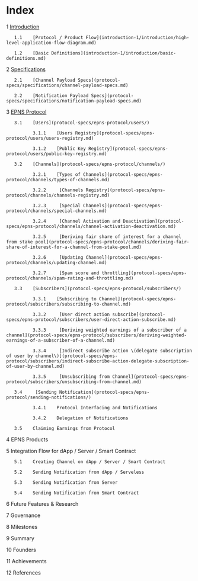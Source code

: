 # Index

1    [Introduction](introduction-1/introduction/)

       1.1    [Protocol / Product Flow](introduction-1/introduction/high-level-application-flow-diagram.md)

       1.2    [Basic Definitions](introduction-1/introduction/basic-definitions.md)

2    [Specifications](protocol-specs/specifications/)

       2.1    [Channel Payload Specs](protocol-specs/specifications/channel-payload-specs.md)

       2.2    [Notification Payload Specs](protocol-specs/specifications/notification-payload-specs.md)

3    [EPNS Protocol](protocol-specs/epns-protocol/)

       3.1    [Users](protocol-specs/epns-protocol/users/)

              3.1.1    [Users Registry](protocol-specs/epns-protocol/users/users-registry.md)

              3.1.2    [Public Key Registry](protocol-specs/epns-protocol/users/public-key-registry.md)

       3.2    [Channels](protocol-specs/epns-protocol/channels/)

              3.2.1    [Types of Channels](protocol-specs/epns-protocol/channels/types-of-channels.md)

              3.2.2     [Channels Registry](protocol-specs/epns-protocol/channels/channels-registry.md)

              3.2.3     [Special Channels](protocol-specs/epns-protocol/channels/special-channels.md)

              3.2.4     [Channel Activation and Deactivation](protocol-specs/epns-protocol/channels/channel-activation-deactivation.md)

              3.2.5     [Deriving fair share of interest for a channel from stake pool](protocol-specs/epns-protocol/channels/deriving-fair-share-of-interest-for-a-channel-from-stake-pool.md)

              3.2.6     [Updating Channel](protocol-specs/epns-protocol/channels/updating-channel.md)

              3.2.7     [Spam score and throttling](protocol-specs/epns-protocol/channels/spam-rating-and-throttling.md)

       3.3    [Subscribers](protocol-specs/epns-protocol/subscribers/)

              3.3.1    [Subscribing to Channel](protocol-specs/epns-protocol/subscribers/subscribing-to-channel.md)

              3.3.2     [User direct action subscribe](protocol-specs/epns-protocol/subscribers/user-direct-action-subscribe.md)

              3.3.3     [Deriving weighted earnings of a subscriber of a channel](protocol-specs/epns-protocol/subscribers/deriving-weighted-earnings-of-a-subscriber-of-a-channel.md)

              3.3.4     [Indirect subscribe action \(delegate subscription of user by channel\)](protocol-specs/epns-protocol/subscribers/indirect-subscribe-action-delegate-subscription-of-user-by-channel.md)

              3.3.5     [Unsubscribing from Channel](protocol-specs/epns-protocol/subscribers/unsubscribing-from-channel.md)

       3.4     [Sending Notification](protocol-specs/epns-protocol/sending-notifications/)

              3.4.1    Protocol Interfacing and Notifications

              3.4.2    Delegation of Notifications

       3.5    Claiming Earnings from Protocol

4    EPNS Products

5    Integration Flow for dApp / Server / Smart Contract

       5.1    Creating Channel on dApp / Server / Smart Contract

       5.2    Sending Notification from dApp / Serveless

       5.3    Sending Notification from Server

       5.4    Sending Notification from Smart Contract

6    Future Features & Research

7    Governance

8     Milestones

9    Summary

10    Founders

11    Achievements

12    References



